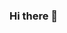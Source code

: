 ### Hi there 👋

<!--
**akhtarfaizan20/akhtarfaizan20** is a ✨ _special_ ✨ repository because its `README.md` (this file) appears on your GitHub profile.

Here are some ideas to get you started:

- 🔭 I’m currently working on Developing skillsets in the MERN stack
- 🌱 I’m currently learning WEB DEVELOPMENT
- 💬 Ask me about ...
- 📫 How to reach me: ...
